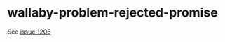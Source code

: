 # wallaby-problem-rejected-promise

See [issue 1206](https://github.com/wallabyjs/public/issues/1206)
